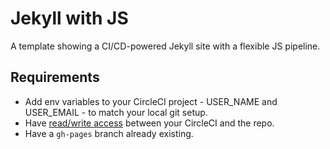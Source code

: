 # Jekyll with JS

A template showing a CI/CD-powered Jekyll site with a flexible JS pipeline.

## Requirements

- Add env variables to your CircleCI project - USER_NAME and USER_EMAIL - to match your local git setup.
- Have [read/write access](https://circleci.com/docs/2.0/gh-bb-integration/#deployment-keys-and-user-keys) between your CircleCI and the repo.
- Have a `gh-pages` branch already existing.

